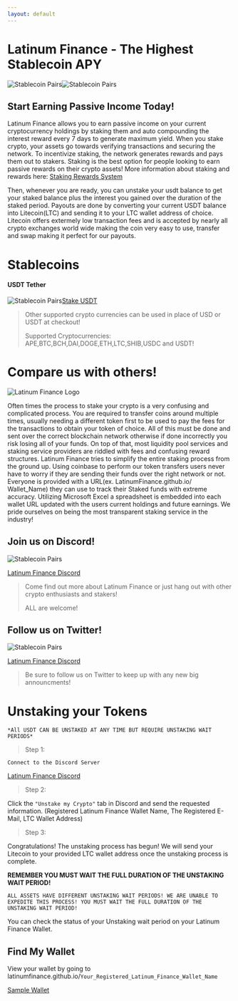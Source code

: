 ```yaml
---
layout: default
---
```


# Latinum Finance - The Highest Stablecoin APY
![Stablecoin Pairs](https://latinumfinance.github.io/assets/images/blankspace300x300.png)![Stablecoin Pairs](https://latinumfinance.github.io/assets/images/usdt3apyadv300x300.png)
## Start Earning Passive Income Today! 


Latinum Finance allows you to earn passive income on your current cryptocurrency holdings by staking them and auto compounding the interest reward every 7 days to generate maximum yield. When you stake crypto, your assets go towards verifying transactions and securing the network. To incentivize staking, the network generates rewards and pays them out to stakers. Staking is the best option for people looking to earn passive rewards on their crypto assets! More information about staking and rewards here: [Staking Rewards System](./CosmosEcosystem) 


Then, whenever you are ready, you can unstake your usdt balance to get your staked balance plus the interest you gained over the duration of the staked period. Payouts are done by converting your current USDT balance into Litecoin(LTC) and sending it to your LTC wallet address of choice. Litecoin offers extermely low transaction fees and is accepted by nearly all crypto exchanges world wide making the coin very easy to use, transfer and swap making it perfect for our payouts.  



# Stablecoins

#### USDT Tether

![Stablecoin Pairs](https://latinumfinance.github.io/assets/images/usdticonlogo.png)[Stake USDT](./usdt)


> Other supported crypto currencies can be used in place of USD or USDT at checkout!
> 
> Supported Cryptocurrencies: APE,BTC,BCH,DAI,DOGE,ETH,LTC,SHIB,USDC and USDT!



# Compare us with others!

![Latinum Finance Logo](https://latinumfinance.github.io/assets/images/LatinumFinanceLogoDraft512x256.png)

Often times the process to stake your crypto is a very confusing and complicated process.  You are required to transfer coins around multiple times, usually needing a different token first to be used to pay the fees for the transactions to obtain your token of choice.  All of this must be done and sent over the correct blockchain network otherwise if done incorrectly you risk losing all of your funds.  On top of that, most liquidity pool services and staking service providers are riddled with fees and confusing reward structures. Latinum Finance tries to simplify the entire staking process from the ground up. Using coinbase to perform our token transfers users never have to worry if they are sending their funds over the right network or not.  Everyone is provided with a URL(ex. LatinumFinance.github.io/ Wallet_Name) they can use to track their Staked funds with extreme accuracy. Utilizing Microsoft Excel a spreadsheet is embedded into each wallet URL updated with the users current holdings and future earnings. We pride ourselves on being the most transparent staking service in the industry!

## Join us on Discord!

![Stablecoin Pairs](https://latinumfinance.github.io/assets/images/discordnamelogo.png)

[Latinum Finance Discord](https://discord.gg/jf6WptMu3d)

>Come find out more about Latinum Finance or just hang out with other crypto enthusiasts and stakers!
>
>ALL are welcome!
 
 
 ## Follow us on Twitter!
 
 ![Stablecoin Pairs](https://latinumfinance.github.io/assets/images/twitternamelogo.png)
 
 [Latinum Finance Discord](https://twitter.com/LatinumFinance)
 
>Be sure to follow us on Twitter to keep up with any new big announcments!
>


# Unstaking your Tokens

`*All USDT CAN BE UNSTAKED AT ANY TIME BUT REQUIRE UNSTAKING WAIT PERIODS*` 

> Step 1:
> 

`Connect to the Discord Server`

[Latinum Finance Discord](https://discord.gg/jf6WptMu3d)

>Step 2:
>

Click the `"Unstake my Crypto"` tab in Discord and send the requested information. (Registered Latinum Finance Wallet Name, The Registered E-Mail, LTC Wallet Address) 

>Step 3:
>

Congratulations! The unstaking process has begun! We will send your Litecoin to your provided LTC wallet address once the unstaking process is complete.

**REMEMBER YOU MUST WAIT THE FULL DURATION OF THE UNSTAKING WAIT PERIOD!**

`ALL ASSETS HAVE DIFFERENT UNSTAKING WAIT PERIODS! WE ARE UNABLE TO EXPEDITE THIS PROCESS! YOU MUST WAIT THE FULL DURATION OF THE UNSTAKING WAIT PERIOD!` 

You can check the status of your Unstaking wait period on your Latinum Finance Wallet.

## Find My Wallet

View your wallet by going to latinumfinance.github.io/`Your_Registered_Latinum_Finance_Wallet_Name`

[Sample Wallet](./wallettemplate)


